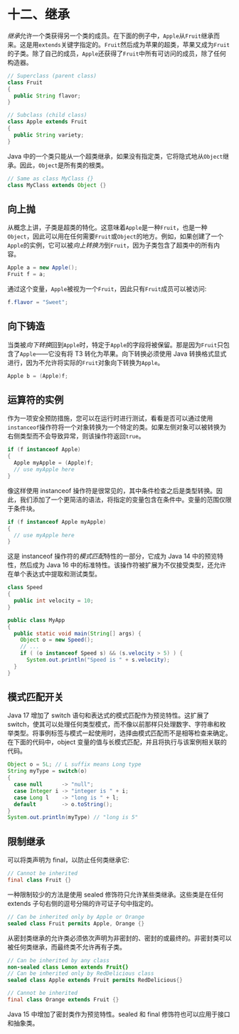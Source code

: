 # 十二、继承

*继承*允许一个类获得另一个类的成员。在下面的例子中，`Apple`从`Fruit`继承而来。这是用`extends`关键字指定的。`Fruit`然后成为苹果的超类，苹果又成为`Fruit`的子类。除了自己的成员，`Apple`还获得了`Fruit`中所有可访问的成员，除了任何构造器。

```java
// Superclass (parent class)
class Fruit
{
  public String flavor;
}

// Subclass (child class)
class Apple extends Fruit
{
  public String variety;
}

```

Java 中的一个类只能从一个超类继承，如果没有指定类，它将隐式地从`Object`继承。因此，`Object`是所有类的根类。

```java
// Same as class MyClass {}
class MyClass extends Object {}

```

## 向上抛

从概念上讲，子类是超类的特化。这意味着`Apple`是一种`Fruit`，也是一种`Object`，因此可以用在任何需要`Fruit`或`Object`的地方。例如，如果创建了一个`Apple`的实例，它可以被*向上转换为*到`Fruit`，因为子类包含了超类中的所有内容。

```java
Apple a = new Apple();
Fruit f = a;

```

通过这个变量，`Apple`被视为一个`Fruit`，因此只有`Fruit`成员可以被访问:

```java
f.flavor = "Sweet";

```

## 向下铸造

当类被*向下转换*回到`Apple`时，特定于`Apple`的字段将被保留。那是因为`Fruit`只包含了`Apple`——它没有将 T3 转化为苹果。向下转换必须使用 Java 转换格式显式进行，因为不允许将实际的`Fruit`对象向下转换为`Apple`。

```java
Apple b = (Apple)f;

```

## 运算符的实例

作为一项安全预防措施，您可以在运行时进行测试，看看是否可以通过使用`instanceof`操作符将一个对象转换为一个特定的类。如果左侧对象可以被转换为右侧类型而不会导致异常，则该操作符返回`true`。

```java
if (f instanceof Apple)
{
  Apple myApple = (Apple)f;
  // use myApple here
}

```

像这样使用 instanceof 操作符是很常见的，其中条件检查之后是类型转换。因此，我们添加了一个更简洁的语法，将指定的变量包含在条件中。变量的范围仅限于条件块。

```java
if (f instanceof Apple myApple)
{
  // use myApple here
}

```

这是 instanceof 操作符的*模式匹配*特性的一部分，它成为 Java 14 中的预览特性，然后成为 Java 16 中的标准特性。该操作符被扩展为不仅接受类型，还允许在单个表达式中提取和测试类型。

```java
class Speed
{
  public int velocity = 10;
}

public class MyApp
{
  public static void main(String[] args) {
    Object o = new Speed();
    // ...
    if ( (o instanceof Speed s) && (s.velocity > 5) ) {
      System.out.println("Speed is " + s.velocity);
  }
}

```

## 模式匹配开关

Java 17 增加了 switch 语句和表达式的模式匹配作为预览特性。这扩展了 switch，使其可以处理任何类型模式，而不像以前那样只处理数字、字符串和枚举类型。将事例标签与模式一起使用时，选择由模式匹配而不是相等检查来确定。在下面的代码中，object 变量的值与长模式匹配，并且将执行与该案例相关联的代码。

```java
Object o = 5L; // L suffix means Long type
String myType = switch(o)
{
  case null      -> "null";
  case Integer i -> "integer is " + i;
  case Long l    -> "long is " + l;
  default        -> o.toString();
}
System.out.println(myType) // "long is 5"

```

## 限制继承

可以将类声明为 final，以防止任何类继承它:

```java
// Cannot be inherited
final class Fruit {}

```

一种限制较少的方法是使用 sealed 修饰符只允许某些类继承。这些类是在任何 extends 子句右侧的逗号分隔的许可证子句中指定的。

```java
// Can be inherited only by Apple or Orange
sealed class Fruit permits Apple, Orange {}

```

从密封类继承的允许类必须依次声明为非密封的、密封的或最终的。非密封类可以被任何类继承，而最终类不允许再有子类。

```java
// Can be inherited by any class
non-sealed class Lemon extends Fruit{}
// Can be inherited only by RedDelicious class
sealed class Apple extends Fruit permits RedDelicious{}

// Cannot be inherited
final class Orange extends Fruit {}

```

Java 15 中增加了密封类作为预览特性。sealed 和 final 修饰符也可以应用于接口和抽象类。
